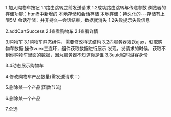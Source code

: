 1.加入购物车按钮
1.1路由跳转之前发送请求
1.2成功路由跳转与传递参数
浏览器的存储功能：html5中新增的 本地存储和会话存储
本地存储：持久化的---存储有上限5M
会话存储：并非持久--会话结束，数据就消失
1.2失败提示失败信息

2.addCartSuccess
2.1查看购物车
2.1查看详情

3.购物车
3.1购物车静态组件，需要修改样式结构
3.2向服务器发送ajax，获取购物车数据,操作vuex三连环，组件获取数据进行展示
发现，发请求的时候，获取不到你购物车里面的数据，因为服务器不知道你是谁
3.3uuid临时游客身份

3.4动态展示购物车

4.修改购物车产品数量(需发送请求：)

5.删除某一个产品(函数节流)

6.删除某一个产品

7.全选

